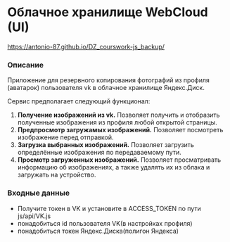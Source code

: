 # Облачное хранилище WebCloud (UI)

https://antonio-87.github.io/DZ_courswork-js_backup/

### Описание

Приложение для резервного копирования фотографий из профиля (аватарок) пользователя vk в облачное хранилище Яндекс.Диск.

Сервис предполагает следующий функционал:

1. **Получение изображений из vk.** Позволяет получить и отобразить полученные изображения из профиля любой открытой страницы.
2. **Предпросмотр загружамых изображений.** Позволяет посмотреть изображение перед отправкой.
3. **Загрузка выбранных изображений.** Позволяет загрузить определённые изображения по передаваемому пути.
4. **Просмотр загруженных изображений.** Позволяет просматривать информацию об изображениях, а также удалять их из облака и загружать на устройство.

### Входные данные

- Получите токен в VK и установите в ACCESS_TOKEN по пути js/api/VK.js
- понадобиться id пользователя VK(в настройках профиля)
- понадобиться токен Яндекс.Диска(полигон Яндекса)
